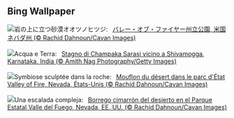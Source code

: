 ## Bing Wallpaper
![](https://www.bing.com/th?id=OHR.NevadaBigHorns_JA-JP0367669044_UHD.jpg&w=1000)岩の上に立つ砂漠オオツノヒツジ:&nbsp;&ensp;[バレー・オブ・ファイヤー州立公園, 米国 ネバダ州 (© Rachid Dahnoun/Cavan Images)](https://www.bing.com/th?id=OHR.NevadaBigHorns_JA-JP0367669044_UHD.jpg)
<br><br/>
![](https://www.bing.com/th?id=OHR.ChampakaSarasi_IT-IT6538793114_UHD.jpg&w=1000)Acqua e Terra:&nbsp;&ensp;[Stagno di Champaka Sarasi vicino a Shivamogga, Karnataka, India (© Amith Nag Photography/Getty Images)](https://www.bing.com/th?id=OHR.ChampakaSarasi_IT-IT6538793114_UHD.jpg)
<br><br/>
![](https://www.bing.com/th?id=OHR.NevadaBigHorns_FR-FR5758477568_UHD.jpg&w=1000)Symbiose sculptée dans la roche:&nbsp;&ensp;[Mouflon du désert dans le parc d'État Valley of Fire, Nevada, États-Unis (© Rachid Dahnoun/Cavan Images)](https://www.bing.com/th?id=OHR.NevadaBigHorns_FR-FR5758477568_UHD.jpg)
<br><br/>
![](https://www.bing.com/th?id=OHR.NevadaBigHorns_ES-ES6947397352_UHD.jpg&w=1000)Una escalada compleja:&nbsp;&ensp;[Borrego cimarrón del desierto en el Parque Estatal Valle del Fuego, Nevada, EE. UU. (© Rachid Dahnoun/Cavan Images)](https://www.bing.com/th?id=OHR.NevadaBigHorns_ES-ES6947397352_UHD.jpg)
<br><br/>
